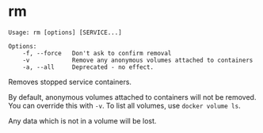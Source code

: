 <!--[metadata]>
+++
title = "rm"
description = "Removes stopped service containers."
keywords = ["fig, composition, compose, docker, orchestration, cli,  rm"]
[menu.main]
identifier="rm.compose"
parent = "smn_compose_cli"
+++
<![end-metadata]-->

# rm

```
Usage: rm [options] [SERVICE...]

Options:
    -f, --force   Don't ask to confirm removal
    -v            Remove any anonymous volumes attached to containers
    -a, --all     Deprecated - no effect.
```

Removes stopped service containers.

By default, anonymous volumes attached to containers will not be removed. You
can override this with `-v`. To list all volumes, use `docker volume ls`.

Any data which is not in a volume will be lost.
